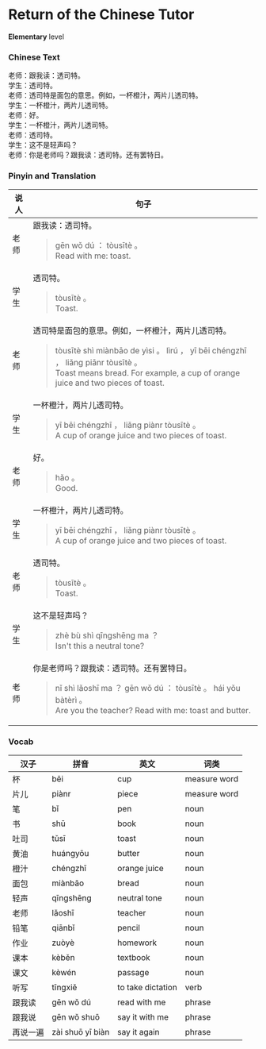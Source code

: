 # Return of the Chinese Tutor
**Elementary** level
### Chinese Text
老师：跟我读：透司特。<br />学生：透司特。<br />老师：透司特是面包的意思。例如，一杯橙汁，两片儿透司特。<br />学生：一杯橙汁，两片儿透司特。<br />老师：好。<br />学生：一杯橙汁，两片儿透司特。<br />老师：透司特。<br />学生：这不是轻声吗？<br />老师：你是老师吗？跟我读：透司特。还有罢特日。

### Pinyin and Translation
|说人|句子|
|----|----|
|老师|跟我读：透司特。<blockquote>gēn wǒ dú ： tòusītè 。<br />Read with me: toast.</blockquote>|
|学生|透司特。<blockquote>tòusītè 。<br />Toast.</blockquote>|
|老师|透司特是面包的意思。例如，一杯橙汁，两片儿透司特。<blockquote>tòusītè shì miànbāo de yìsi 。 lìrú ， yī bēi chéngzhī ， liǎng piānr tòusītè 。<br />Toast means bread. For example, a cup of orange juice and two pieces of toast.</blockquote>|
|学生|一杯橙汁，两片儿透司特。<blockquote>yī bēi chéngzhī ， liǎng piànr tòusītè 。<br />A cup of orange juice and two pieces of toast.</blockquote>|
|老师|好。<blockquote>hǎo 。<br />Good.</blockquote>|
|学生|一杯橙汁，两片儿透司特。<blockquote>yī bēi chéngzhī ， liǎng piànr tòusītè 。<br />A cup of orange juice and two pieces of toast.</blockquote>|
|老师|透司特。<blockquote>tòusītè 。<br />Toast.</blockquote>|
|学生|这不是轻声吗？<blockquote>zhè bù shì qīngshēng ma ？<br />Isn't this a neutral tone?</blockquote>|
|老师|你是老师吗？跟我读：透司特。还有罢特日。<blockquote>nǐ shì lǎoshī ma ？ gēn wǒ dú ： tòusītè 。 hái yǒu bàtèrì 。<br />Are you the teacher? Read with me: toast and butter.</blockquote>|
### Vocab
|汉子|拼音|英文|词类|
|----|----|----|----|
|杯|bēi|cup|measure word|
|片儿|piànr|piece|measure word|
|笔|bǐ|pen|noun|
|书|shū|book|noun|
|吐司|tǔsī|toast|noun|
|黄油|huángyōu|butter|noun|
|橙汁|chéngzhī|orange juice|noun|
|面包|miànbāo|bread|noun|
|轻声|qīngshēng|neutral tone|noun|
|老师|lǎoshī|teacher|noun|
|铅笔|qiānbǐ|pencil|noun|
|作业|zuòyè|homework|noun|
|课本|kèběn|textbook|noun|
|课文|kèwén|passage|noun|
|听写|tīngxiě|to take dictation|verb|
|跟我读|gēn wǒ dú|read with me|phrase|
|跟我说|gēn wǒ shuō|say it with me|phrase|
|再说一遍|zài shuō yī biàn|say it again|phrase|